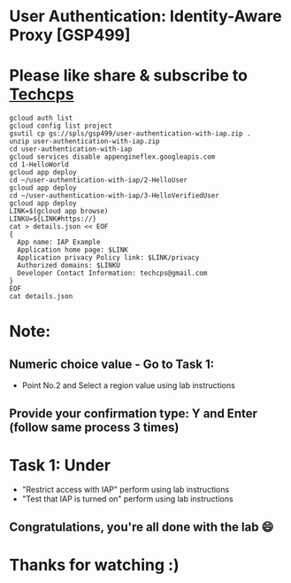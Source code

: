 
# User Authentication: Identity-Aware Proxy [GSP499]

# Please like share & subscribe to [Techcps](https://www.youtube.com/@techcps)

```
gcloud auth list
gcloud config list project
gsutil cp gs://spls/gsp499/user-authentication-with-iap.zip .
unzip user-authentication-with-iap.zip
cd user-authentication-with-iap
gcloud services disable appengineflex.googleapis.com
cd 1-HelloWorld
gcloud app deploy
cd ~/user-authentication-with-iap/2-HelloUser
gcloud app deploy
cd ~/user-authentication-with-iap/3-HelloVerifiedUser
gcloud app deploy
LINK=$(gcloud app browse)
LINKU=${LINK#https://}
cat > details.json << EOF
{
  App name: IAP Example
  Application home page: $LINK
  Application privacy Policy link: $LINK/privacy
  Authorized domains: $LINKU
  Developer Contact Information: techcps@gmail.com
}
EOF
cat details.json
```
# Note:
## Numeric choice value - Go to Task 1:
* Point No.2 and Select a region value using lab instructions

## Provide your confirmation type: Y and Enter (follow same process 3 times)

# Task 1: Under
*  "Restrict access with IAP" perform using lab instructions
*  "Test that IAP is turned on" perform using lab instructions

## Congratulations, you're all done with the lab 😄

# Thanks for watching :)
